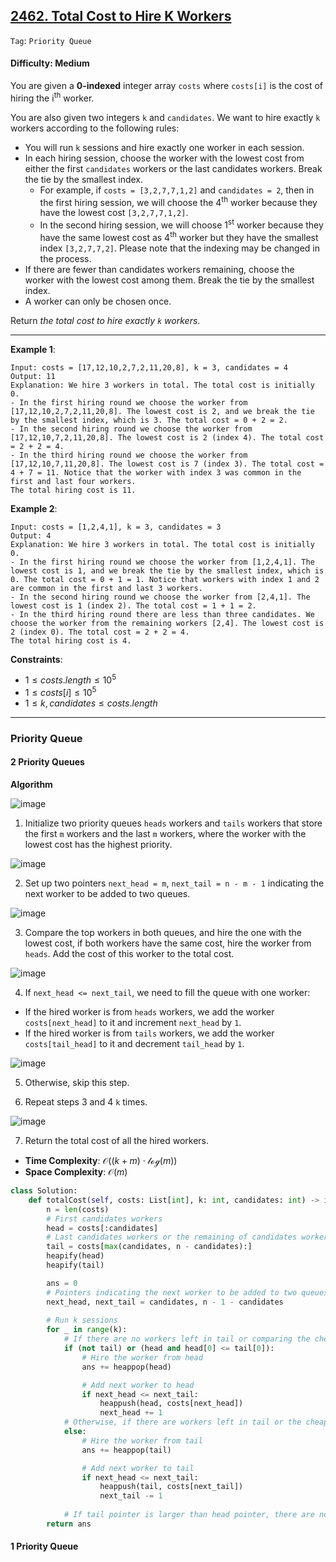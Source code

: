 ## [2462. Total Cost to Hire K Workers](https://leetcode.com/problems/total-cost-to-hire-k-workers/)

```Tag```: ```Priority Queue```

#### Difficulty: Medium

You are given a __0-indexed__ integer array ```costs``` where ```costs[i]``` is the cost of hiring the i<sup>th</sup> worker.

You are also given two integers ```k``` and ```candidates```. We want to hire exactly ```k``` workers according to the following rules:

- You will run ```k``` sessions and hire exactly one worker in each session.
- In each hiring session, choose the worker with the lowest cost from either the first ```candidates``` workers or the last candidates workers. Break the tie by the smallest index.
  - For example, if ```costs = [3,2,7,7,1,2]``` and ```candidates = 2```, then in the first hiring session, we will choose the 4<sup>th</sup> worker because they have the lowest cost ```[3,2,7,7,1,2]```.
  - In the second hiring session, we will choose 1<sup>st</sup> worker because they have the same lowest cost as 4<sup>th</sup> worker but they have the smallest index ```[3,2,7,7,2]```. Please note that the indexing may be changed in the process.
- If there are fewer than candidates workers remaining, choose the worker with the lowest cost among them. Break the tie by the smallest index.
- A worker can only be chosen once.

Return _the total cost to hire exactly ```k``` workers_.

---

__Example 1__:
```
Input: costs = [17,12,10,2,7,2,11,20,8], k = 3, candidates = 4
Output: 11
Explanation: We hire 3 workers in total. The total cost is initially 0.
- In the first hiring round we choose the worker from [17,12,10,2,7,2,11,20,8]. The lowest cost is 2, and we break the tie by the smallest index, which is 3. The total cost = 0 + 2 = 2.
- In the second hiring round we choose the worker from [17,12,10,7,2,11,20,8]. The lowest cost is 2 (index 4). The total cost = 2 + 2 = 4.
- In the third hiring round we choose the worker from [17,12,10,7,11,20,8]. The lowest cost is 7 (index 3). The total cost = 4 + 7 = 11. Notice that the worker with index 3 was common in the first and last four workers.
The total hiring cost is 11.
```

__Example 2__:
```
Input: costs = [1,2,4,1], k = 3, candidates = 3
Output: 4
Explanation: We hire 3 workers in total. The total cost is initially 0.
- In the first hiring round we choose the worker from [1,2,4,1]. The lowest cost is 1, and we break the tie by the smallest index, which is 0. The total cost = 0 + 1 = 1. Notice that workers with index 1 and 2 are common in the first and last 3 workers.
- In the second hiring round we choose the worker from [2,4,1]. The lowest cost is 1 (index 2). The total cost = 1 + 1 = 2.
- In the third hiring round there are less than three candidates. We choose the worker from the remaining workers [2,4]. The lowest cost is 2 (index 0). The total cost = 2 + 2 = 4.
The total hiring cost is 4.
```

__Constraints__:

- $1 \le costs.length \le 10^{5}$ 
- $1 \le costs[i] \le 10^{5}$
- $1 \le k, candidates \le costs.length$

---

### Priority Queue

#### 2 Priority Queues

__Algorithm__

![image](https://leetcode.com/problems/total-cost-to-hire-k-workers/Figures/2462/1.png)

1. Initialize two priority queues ```heads``` workers and ```tails``` workers that store the first ```m``` workers and the last ```m``` workers, where the worker with the lowest cost has the highest priority.

![image](https://leetcode.com/problems/total-cost-to-hire-k-workers/Figures/2462/2.png)

2. Set up two pointers ```next_head = m```, ```next_tail = n - m - 1``` indicating the next worker to be added to two queues.

![image](https://leetcode.com/problems/total-cost-to-hire-k-workers/Figures/2462/3.png)

3. Compare the top workers in both queues, and hire the one with the lowest cost, if both workers have the same cost, hire the worker from ```heads```. Add the cost of this worker to the total cost.

![image](https://leetcode.com/problems/total-cost-to-hire-k-workers/Figures/2462/4.png)

4. If ```next_head <= next_tail```, we need to fill the queue with one worker:
  - If the hired worker is from ```heads``` workers, we add the worker ```costs[next_head]``` to it and increment ```next_head``` by ```1```.
  - If the hired worker is from ```tails``` workers, we add the worker ```costs[tail_head]``` to it and decrement ```tail_head``` by ```1```.

![image](https://leetcode.com/problems/total-cost-to-hire-k-workers/Figures/2462/5.png)

5. Otherwise, skip this step.

6. Repeat steps 3 and 4 ```k``` times.

![image](https://leetcode.com/problems/total-cost-to-hire-k-workers/Figures/2462/6.png)

7. Return the total cost of all the hired workers.

- __Time Complexity__: $\mathcal{O}((k+m) \cdot \mathcal{log}(⁡m))$
- __Space Complexity__: $\mathcal{O}(m)$

```Python
class Solution:
    def totalCost(self, costs: List[int], k: int, candidates: int) -> int:
        n = len(costs)
        # First candidates workers
        head = costs[:candidates]
        # Last candidates workers or the remaining of candidates workers, whichever is greater
        tail = costs[max(candidates, n - candidates):]
        heapify(head)
        heapify(tail)

        ans = 0
        # Pointers indicating the next worker to be added to two queues
        next_head, next_tail = candidates, n - 1 - candidates
        
        # Run k sessions
        for _ in range(k):
            # If there are no workers left in tail or comparing the cheapest workers in two queues
            if (not tail) or (head and head[0] <= tail[0]):
                # Hire the worker from head
                ans += heappop(head)

                # Add next worker to head
                if next_head <= next_tail:
                    heappush(head, costs[next_head])
                    next_head += 1
            # Otherwise, if there are workers left in tail or the cheapest worker is from tail 
            else:
                # Hire the worker from tail
                ans += heappop(tail)

                # Add next worker to tail
                if next_head <= next_tail:
                    heappush(tail, costs[next_tail])
                    next_tail -= 1
                
            # If tail pointer is larger than head pointer, there are no more workers outside of the queue to hire
        return ans
```

#### 1 Priority Queue

```Python

```
